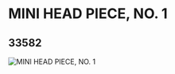 # MINI HEAD PIECE, NO. 1
## 33582
![MINI HEAD PIECE, NO. 1](https://lc-www-live-s.legocdn.com/media/bricks/5/2/6188499.jpg)